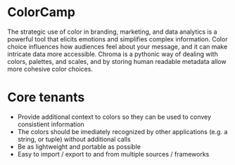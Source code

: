 # ColorCamp

The strategic use of color in branding, marketing, and data analytics is a powerful tool that elicits emotions and simplifies complex information. Color choice influences how audiences feel about your message, and it can make intricate data more accessible. Chroma is a pythonic way of dealing with colors, palettes, and scales, and by storing human readable metadata allow more cohesive color choices.  

# Core tenants
* Provide additional context to colors so they can be used to convey consistient information
* The colors should be imediately recognized by other applications (e.g. a string, or tuple) without additional calls
* Be as lightweight and portable as possible
* Easy to import / export to and from multiple sources / frameworks